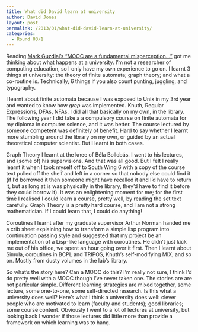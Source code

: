 ```yaml
---
title: What did David learn at university
author: David Jones
layout: post
permalink: /2013/01/what-did-david-learn-at-university/
categories:
  - Round 03/1
---
```

Reading [Mark Guzdial&#8217;s &#8220;MOOC are a fundamental misperception&#8230;&#8221;][1] got me thinking about what happens at a university. I&#8217;m not a researcher of computing education, so I only have my own experience to go on. I learnt 3 things at university: the theory of finite automata; graph theory; and what a co-routine is. Technically, 6 things if you also count punting, juggling, and typography.

I learnt about finite automata because I was exposed to Unix in my 3rd year and wanted to know how *grep* was implemented. Knuth, Regular Expressions, DFAs, NFAs. I did all that basically on my own, in the library. The following year I did take a a compulsory course on finite automata for my diploma in computer science, and it was better. The course lectured by someone competent was definitely of benefit. Hard to say whether I learnt more stumbling around the library on my own, or guided by an actual theoretical computer scientist. But I learnt in both cases.

Graph Theory I learnt at the knee of Béla Bollobás. I went to his lectures, and (some of) his supervisions. And that was all good. But I felt I really learnt it when I took myself off to South Wing 6 with a copy of the course text pulled off the shelf and left in a corner so that nobody else could find it (if I&#8217;d borrowed it then someone might have recalled it and I&#8217;d have to return it, but as long at is was physically in the library, they&#8217;d have to find it before they could borrow it). It was an enlightening moment for me; for the first time I realised I could learn a course, pretty well, by reading the set text carefully. Graph Theory is a pretty hard course, and I am not a strong mathematician. If I could learn that, I could do anything!

Coroutines I learnt after my graduate supervisor Arthur Norman handed me a crib sheet explaining how to transform a simple lisp program into continuation passing style and suggested that my project be an implementation of a Lisp-like language with coroutines. He didn&#8217;t just kick me out of his office, we spent an hour going over it first. Then I learnt about Simula, coroutines in BCPL and TRIPOS, Knuth&#8217;s self-modifying MIX, and so on. Mostly from dusty volumes in the lab&#8217;s library.

So what&#8217;s the story here? Can a MOOC do this? I&#8217;m really not sure, I think I&#8217;d do pretty well with a MOOC though I&#8217;ve never taken one. The stories are are not particular simple. Different learning strategies are mixed together, some lecture, some one-to-one, some self-directed research. Is this what a university does well? Here&#8217;s what I think a university does well: clever people who are motivated to learn (faculty and students); good libraries; some course content. Obviously I went to a lot of lectures at university, but looking back I wonder if those lectures did little more than provide a framework on which learning was to hang.

 [1]: http://computinged.wordpress.com/2013/01/04/moocs-are-a-fundamental-misperception-of-how-learning-works/